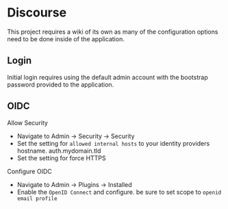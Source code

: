 # Discourse
This project requires a wiki of its own as many of the configuration options need to be done inside of the application.

## Login
Initial login requires using the default admin account with the bootstrap password provided to the application.

## OIDC
Allow Security
* Navigate to Admin -> Security -> Security
* Set the setting for `allowed internal hosts` to your identity providers hostname.  auth.mydomain.tld
* Set the setting for force HTTPS

Configure OIDC
* Navigate to Admin -> Plugins -> Installed
* Enable the `OpenID Connect` and configure.  be sure to set scope to `openid email profile`